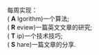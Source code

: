 每周实现：  
( __A__ lgorithm)一个算法;  
( __R__ eview)一篇英文文章的研究;  
( __T__ ip)一个技术技巧;  
( __S__ hare)一篇文章的分享.